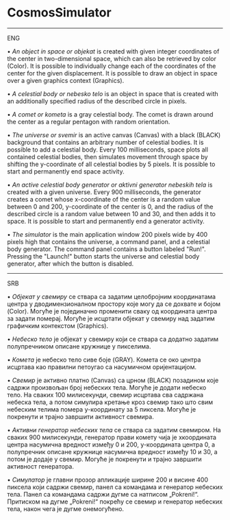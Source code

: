 # CosmosSimulator
------------------------
ENG

• *An object in space or objekat* is created with given integer coordinates of the center in two-dimensional space, which can also be retrieved by color (Color). It is possible to individually change each of the coordinates of the center for the given displacement. It is possible to draw an object in space over a given graphics context (Graphics).

• *A celestial body or nebesko telo* is an object in space that is created with an additionally specified radius of the described circle in pixels.

• *A comet or kometa* is a gray celestial body. The comet is drawn around the center as a regular pentagon with random orientation.

• *The universe or svemir* is an active canvas (Canvas) with a black (BLACK) background that contains an arbitrary number of celestial bodies. It is possible to add a celestial body. Every 100 milliseconds, space plots all contained celestial bodies, then simulates movement through space by shifting the y-coordinate of all celestial bodies by 5 pixels. It is possible to start and permanently end space activity.

• *An active celestial body generator or aktivni generator nebeskih tela* is created with a given universe. Every 900 milliseconds, the generator creates a comet whose x-coordinate of the center is a random value between 0 and 200, y-coordinate of the center is 0, and the radius of the described circle is a random value between 10 and 30, and then adds it to space. It is possible to start and permanently end a generator activity.

• *The simulator* is the main application window 200 pixels wide by 400 pixels high that contains the universe, a command panel, and a celestial body generator. The command panel contains a button labeled "Run!". Pressing the "Launch!" button starts the universe and celestial body generator, after which the button is disabled.

--------------------------
SRB

• *Објекат у свемиру* се ствара са задатим целобројним координатама центра у дводимензионалном
простору које могу да се дохвате и бојом (Color). Могуће је појединачно променити сваку од
координата центра за задати померај. Могуће је исцртати објекат у свемиру над задатим
графичким контекстом (Graphics).

• *Небеско тело* је објекат у свемиру који се ствара са додатно задатим полупречником описане
кружнице у пикселима.

• *Комета* је небеско тело сиве боје (GRAY). Комета се око центра
исцртава као правилни петоугао са насумичном оријентацијом.

• *Свемир* је активно платно (Canvas) са црном (BLACK) позадином
које садржи произвољан број небеских тела. Могуће је додати
небеско тело. На сваких 100 милисекунди, свемир исцртава сва
садржана небеска тела, а потом симулира кретање кроз свемир тако
што свим небеским телима помера y-координату за 5 пиксела.
Могуће је покренути и трајно завршити активност свемира.

• *Активни генератор небеских тела* се ствара са задатим свемиром. На
сваких 900 милисекунди, генератор прави комету чија је xкоордината центра насумична вредност између 0 и 200, y-координата
центра 0, а полупречник описане кружнице насумична вредност
између 10 и 30, а потом је додаје у свемир. Могуће је покренути и
трајно завршити активност генератора.

• *Симулатор* је главни прозор апликације ширине 200 и висине 400
пиксела који садржи свемир, панел са командама и генератор
небеских тела. Панел са командама садржи дугме са натписом
„Pokreni!“. Притиском на дугме „Pokreni!“ покрећу се свемир и
генератор небеских тела, након чега је дугме онемогућено.
